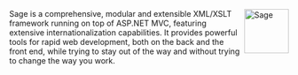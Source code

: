 <img src="https://raw.github.com/igorfrance/sage/master/Examples/Documentation/assets/images/leaf.png" alt="Sage" align="right" width="80"/>
Sage is a comprehensive, modular and extensible XML/XSLT framework running on top of ASP.NET MVC, featuring extensive internationalization capabilities.
It provides powerful tools for rapid web development, both on the back and the front end, while trying to stay out of the way and without trying to change the way you work.

